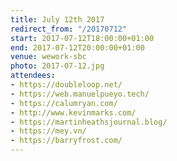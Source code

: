```yaml
---
title: July 12th 2017
redirect_from: "/20170712"
start: 2017-07-12T18:00:00+01:00
end: 2017-07-12T20:00:00+01:00
venue: wework-sbc
photo: 2017-07-12.jpg
attendees:
- https://doubleloop.net/
- https://web.manuelpueyo.tech/
- https://calumryan.com/
- http://www.kevinmarks.com/
- https://martinheathsjournal.blog/
- https://mey.vn/
- https://barryfrost.com/
---
```

